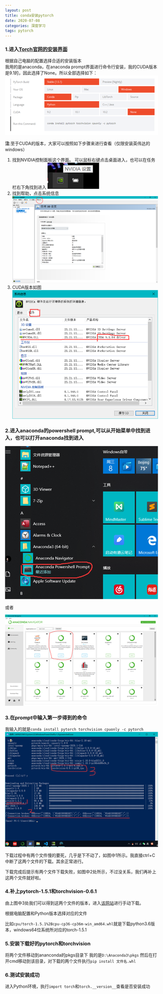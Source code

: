 ```yaml
---
layout: post
title: conda安装pytorch
date: 2020-07-08
categories: 深度学习
tags: pytorch
---
```


### 1.进入[Torch官网的安装界面](https://pytorch.org/get-started/locally/)

根据自己电脑的配置选择合适的安装版本  
我用的是anaconda，在anaconda prompt界面进行命令行安装，我的CUDA版本是9.1的，因此选择了None。所以全部选择如下：
![](../images/posts/2020/07/0801.png)

**注**:至于CUDA的版本，大家可以按照如下步骤来进行查看（仅限安装英伟达的windows）

1. 找到NVIDIA控制面板这个界面。
可以鼠标右键点击桌面进入，也可以在任务栏右下角找到进入
![](../images/posts/2020/07/0802.png)
2. 找到帮助，点击系统信息
![](../images/posts/2020/07/0803.png)
3. CUDA版本如图
![](../images/posts/2020/07/0804.png)

### 2.进入anaconda的powershell prompt,可以从开始菜单中找到进入，也可以打开anaconda找到进入
![](../images/posts/2020/07/0805.png)

或者

![](../images/posts/2020/07/0806.png)


### 3.在prompt中输入第一步得到的命令
我输入的就是`conda install pytorch torchvision cpuonly -c pytorch`  
![](../images/posts/2020/07/0807.png)  

下载过程中有两个文件慢的要死，几乎是下不动了，如图中1所示。我直接ctrl+C中断了这两个文件的下载。其余正常进行。

下载完成后提示有两个文件下载失败，如图中2处所示，不过没关系，我们再补上这两个文件就好啦。

### 4.补上pytorch-1.5.1和torchvision-0.6.1

由上图中3处我们可以得到这两个文件的版本，进入[该网站](https://download.pytorch.org/whl/torch_stable.html)进行手动下载。

根据电脑配置和Python版本选择对应的文件

比如`cpu/torch-1.5.1%2Bcpu-cp36-cp36m-win_amd64.whl`就是下载python3.6版本，windows64位系统所对应的torch-1.5.1

### 5.安装下载好的pytorch和torchvision

将两个文件移动到ananconda的pkgs目录下
我的是`D:\Anaconda3\pkgs`
然后在打开cmd移动到该目录，对下载的两个文件执行`pip install 文件名.whl`

### 6.测试安装成功

进入Python环境，执行`import torch`和`torch.__version__`查看是否安装成功